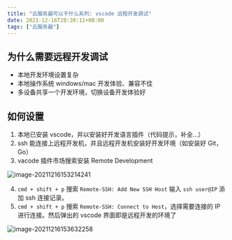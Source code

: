 ```yaml
---
title: "云服务器可以干什么系列: vscode 远程开发调试"
date: 2021-12-16T20:39:11+08:00
tags: ["云服务器"]
---
```


## 为什么需要远程开发调试

- 本地开发环境设置复杂
- 本地操作系统 windows/mac 开发体验、兼容不佳
- 多设备共享一个开发环境，切换设备开发体验好

## 如何设置

1. 本地已安装 vscode，并以安装好开发语言插件（代码提示，补全...）
2. ssh 能连接上远程开发机，并且远程开发机安装好开发环境（如安装好 Git，Go）
3. vacode 插件市场搜索安装 Remote Development

![image-20211216153214241](http://ganghuan.oss-cn-shenzhen.aliyuncs.com/img/image-20211216153214241-2021-12-16.png)

4. `cmd + shift + p` 搜索 `Remote-SSH: Add New SSH Host` 输入 `ssh user@IP` 添加 ssh 连接记录。
5. `cmd + shift + p` 搜索 `Remote-SSH: Connect to Host`，选择需要连接的 IP 进行连接。然后弹出的 vscode 界面即是远程开发的环境了

![image-20211216153632258](http://ganghuan.oss-cn-shenzhen.aliyuncs.com/img/image-20211216153632258-2021-12-16.png)
